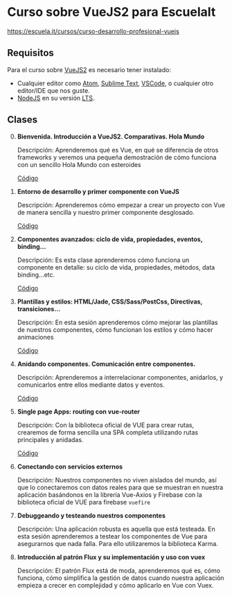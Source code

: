 # Curso sobre VueJS2 para EscuelaIt

  https://escuela.it/cursos/curso-desarrollo-profesional-vuejs

## Requisitos

Para el curso sobre [VueJS2](https://vuejs.org/) es necesario tener instalado:

* Cualquier editor como [Atom](https://atom.io/), [Sublime Text](https://www.sublimetext.com/), [VSCode](https://code.visualstudio.com/), o cualquier otro editor/IDE que nos guste.
* [NodeJS](https://nodejs.org/es/) en su versión [LTS](https://nodejs.org/es/download/).

## Clases

0. __Bienvenida. Introducción a VueJS2. Comparativas. Hola Mundo__

    Descripción: Aprenderemos qué es Vue, en qué se diferencia de otros frameworks y veremos una pequeña demostración de cómo funciona con un sencillo Hola Mundo con esteroides

    [Código](https://github.com/EscuelaIt/curso-vue-2017/tree/00-introduccion-a-vuejs2)

1. __Entorno de desarrollo y primer componente con VueJS__

    Descripción: Aprenderemos cómo empezar a crear un proyecto con Vue de manera sencilla y nuestro primer componente desglosado.

    [Código](https://github.com/EscuelaIt/curso-vue-2017/tree/01-entorno-de-desarrollo-y-primer-componente-con-vuejs2)

2. __Componentes avanzados: ciclo de vida, propiedades, eventos, binding…__

    Descripción: Es esta clase aprenderemos cómo funciona un componente en detalle: su ciclo de vida, propiedades, métodos, data binding...etc.

    [Código](https://github.com/EscuelaIt/curso-vue-2017/tree/02-componentes-avanzados-ciclo-de-vida-props)

3. __Plantillas y estilos: HTML/Jade, CSS/Sass/PostCss, Directivas, transiciones…__

    Descripción: En esta sesión aprenderemos cómo mejorar las plantillas de nuestros componentes, cómo funcionan los estilos y cómo hacer animaciones

    [Código](https://github.com/EscuelaIt/curso-vue-2017/tree/03-plantillas-estilos-directivas-transiciones)

4. __Anidando componentes. Comunicación entre componentes.__

    Descripción: Aprenderemos a interrelacionar componentes, anidarlos, y comunicarlos entre ellos mediante datos y eventos.

    [Código](https://github.com/EscuelaIt/curso-vue-2017/tree/04-anidando-y-comunicando-componentes)

5. __Single page Apps: routing con vue-router__

    Descripción: Con la biblioteca oficial de VUE para crear rutas, crearemos de forma sencilla una SPA completa utilizando rutas principales y anidadas.

    [Código](https://github.com/EscuelaIt/curso-vue-2017/tree/05-routing-con-vue-router)

6. __Conectando con servicios externos__

    Descripción: Nuestros componentes no viven aislados del mundo, así que lo conectaremos con datos reales para que se muestran en nuestra aplicación basándonos en la librería Vue-Axios y Firebase con la biblioteca oficial de VUE para firebase `vuefire`

7. __Debuggeando y testeando nuestros componentes__

    Descripción: Una aplicación robusta es aquella que está testeada. En esta sesión aprenderemos a testear los componentes de Vue para asegurarnos que nada falla. Para ello utilizaremos la biblioteca Karma.

8. __Introducción al patrón Flux y su implementación y uso con vuex__

    Descripción: El patrón Flux está de moda, aprenderemos qué es, cómo funciona, cómo simplifica la gestión de datos cuando nuestra aplicación empieza a crecer en complejidad y cómo aplicarlo en Vue con Vuex.
